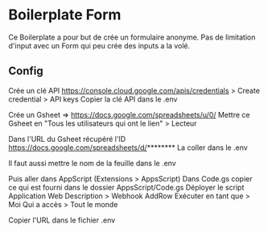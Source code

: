 # Boilerplate Form

Ce Boilerplate a pour but de crée un formulaire anonyme.
Pas de limitation d'input avec un Form qui peu crée des inputs a la volé.

## Config
Crée un clé API https://console.cloud.google.com/apis/credentials > Create credential > API keys
Copier la clé API dans le .env

Crée un Gsheet => https://docs.google.com/spreadsheets/u/0/
Mettre ce Gsheet en "Tous les utilisateurs qui ont le lien" > Lecteur

Dans l'URL du Gsheet récupéré l'ID https://docs.google.com/spreadsheets/d/********
La coller dans le .env

Il faut aussi mettre le nom de la feuille dans le .env

Puis aller dans AppScript (Extensions > AppsScript)
Dans Code.gs copier ce qui est fourni dans le dossier AppsScript/Code.gs
Déployer le script
Application Web
Description > Webhook AddRow
Exécuter en tant que > Moi
Qui a accès > Tout le monde

Copier l'URL dans le fichier .env

